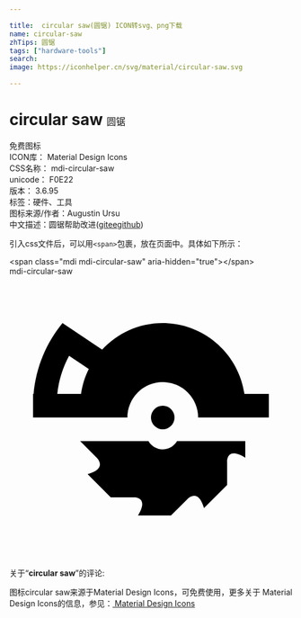 ```yaml
---

title:  circular saw(圆锯) ICON转svg、png下载
name: circular-saw
zhTips: 圆锯
tags: ["hardware-tools"]
search: 
image: https://iconhelper.cn/svg/material/circular-saw.svg

---
```


# circular saw  <small style="font-size: 60%;font-weight: 100">圆锯</small>


<div class="detail-page">
<p>
<span><span class="badge-success badge">免费图标</span> </span>
<br/>
<span>
ICON库：
<span class="badge-secondary badge">Material Design Icons</span> 
</span>
<br/>
<span>
CSS名称：
<span class="badge-secondary badge">mdi-circular-saw</span> 
</span>
<br/>
<span>
unicode：
<span class="badge-secondary badge">F0E22</span> 
<copy-btn content='F0E22' btn-title=""></copy-btn>
<copy-btn :content='String.fromCodePoint(parseInt("F0E22", 16))' btn-title="复制U"></copy-btn>
</span>
<br/>
<span>
版本：
<span class="badge-secondary badge">3.6.95</span> 
</span><br/><span>标签：<span class="badge-light badge"><router-link to="/tags/hardware-tools.html">硬件、工具</router-link></span></span>
<br/>
<span>图标来源/作者：<span class="badge-light badge">Augustin Ursu</span></span> 
<br/>
<span class="zh-detail">中文描述：<span class="badge-primary badge">圆锯</span><span class="help-link"><span>帮助改进</span>(<a href="https://gitee.com/liuwave/icon-helper/edit/master/json/material/circular-saw.json" target="_blank" rel="noopener noreferrer">gitee</a><a href="https://github.com/liuwave/icon-helper/edit/master/json/material/circular-saw.json" target="_blank" rel="noopener noreferrer">github</a></span>)</span><br/>
</p>
</div>
<div class="alert alert-dark">
  <i class="mdi mdi-circular-saw mdi-48px"></i>
  <i class="mdi mdi-circular-saw mdi-36px"></i>
  <i class="mdi mdi-circular-saw mdi-24px"></i>
  <i class="mdi mdi-circular-saw mdi-18px"></i>
</div>
<div>
  <p>引入css文件后，可以用<code>&lt;span&gt;</code>包裹，放在页面中。具体如下所示：    
  </p>
  <div class="alert alert-primary" style="font-size: 14px">
    &lt;span class="mdi mdi-circular-saw" aria-hidden="true"&gt;&lt;/span&gt;
    <copy-btn content='<span class="mdi mdi-circular-saw" aria-hidden="true"></span>'></copy-btn>
  </div>
  <div class="alert alert-secondary">
    <i class="mdi mdi-circular-saw"
    style="font-size: 24px"
    aria-hidden="true"></i> mdi-circular-saw
    <copy-btn content="mdi-circular-saw" btn-title="复制图标名称"></copy-btn>
  </div>
</div>
<div id="svg" class="svg-wrap">
<svg xmlns="http://www.w3.org/2000/svg" viewBox="0 0 24 24"><path d="M13,11A1,1 0 0,1 14,12A1,1 0 0,1 13,13A1,1 0 0,1 12,12A1,1 0 0,1 13,11M7.86,6.25C9.14,4.87 10.97,4 13,4C16.5,4 19.44,6.61 19.93,10H22V12H16A3,3 0 0,0 13,9A3,3 0 0,0 10,12H2V10H2.05C2.25,7.73 3.14,5.66 4.5,4L7.86,6.25M6.73,7.89L5.06,6.77C4.53,7.75 4.18,8.84 4.06,10H6.07C6.18,9.25 6.4,8.54 6.73,7.89M7.4,15.4L6,14H11.79C12.03,14.42 12.5,14.7 13,14.7C13.5,14.7 13.97,14.42 14.21,14H20V15.4C18.39,14.42 18.46,15.75 18.46,15.75V17.71L16.5,19.67C16,17.92 15.1,18.9 15.1,18.9L13.7,20.3H10.9C11.88,18.69 10.55,18.76 10.55,18.76H8.59L6.63,16.8C8.38,16.31 7.4,15.4 7.4,15.4Z" /></svg>
</div>
<detail full-name='mdi-circular-saw'></detail>
<div class="icon-detail__container">
<p>关于“<b>circular saw</b>”的评论:</p>
</div>
<Vssue title="关于“circular saw”的评论" />    
<div><p>图标circular saw来源于Material Design Icons，可免费使用，更多关于 Material Design Icons的信息，参见：<a target="_blank" href="https://iconhelper.cn/material.html"> Material Design Icons</a>
</p></div>
